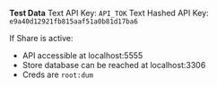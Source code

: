 **Test Data**
Text API Key: `API_TOK`
Text Hashed API Key: `e9a40d12921fb815aaf51a0b81d17ba6`

If Share is active:
* API accessible at localhost:5555
* Store database can be reached at localhost:3306
 * Creds are `root:dum`
